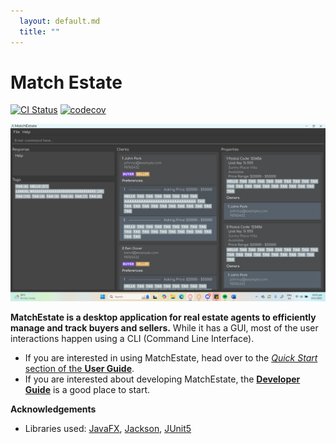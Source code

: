 ```yaml
---
  layout: default.md
  title: ""
---
```


# Match Estate

[![CI Status](https://github.com/AY2425S2-CS2103-F08-3/tp/actions/workflows/gradle.yml/badge.svg)](https://github.com/AY2425S2-CS2103-F08-3/tp/actions)
[![codecov](https://codecov.io/gh/AY2425S2-CS2103-F08-3/tp/graph/badge.svg?token=49RJKE7706)](https://codecov.io/gh/AY2425S2-CS2103-F08-3/tp)

![Ui](images/Ui.png)

**MatchEstate is a desktop application for real estate agents to efficiently manage and track buyers and sellers.** While it has a GUI, most of the user interactions happen using a CLI (Command Line Interface).

* If you are interested in using MatchEstate, head over to the [_Quick Start_ section of the **User Guide**](UserGuide.html#quick-start).
* If you are interested about developing MatchEstate, the [**Developer Guide**](DeveloperGuide.html) is a good place to start.


**Acknowledgements**

* Libraries used: [JavaFX](https://openjfx.io/), [Jackson](https://github.com/FasterXML/jackson), [JUnit5](https://github.com/junit-team/junit5)
